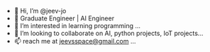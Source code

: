 - 👋 Hi, I’m @jeev-jo
- 🌱 Graduate Engineer | AI Engineer
- 👀 I’m interested in learning programming ...
- 💞️ I’m looking to collaborate on AI, python projects, IoT projects...
- 📫 reach me at jeevsspace@gmail.com ...



<!---
jeev-jo/jeev-jo is a ✨ special ✨ repository because its `README.md` (this file) appears on your GitHub profile.
You can click the Preview link to take a look at your changes.
--->
